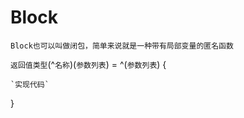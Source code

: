 # Block

```
Block也可以叫做闭包，简单来说就是一种带有局部变量的匿名函数
```

`返回值类型`(^`名称`)(`参数列表`) = ^(`参数列表`) {

	`实现代码`	
}
